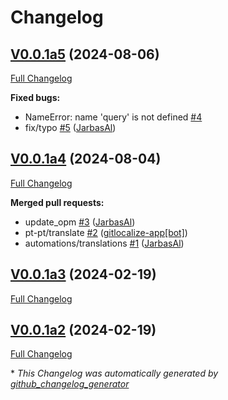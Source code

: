 # Changelog

## [V0.0.1a5](https://github.com/OpenVoiceOS/skill-ovos-wordnet/tree/V0.0.1a5) (2024-08-06)

[Full Changelog](https://github.com/OpenVoiceOS/skill-ovos-wordnet/compare/V0.0.1a4...V0.0.1a5)

**Fixed bugs:**

- NameError: name 'query' is not defined [\#4](https://github.com/OpenVoiceOS/skill-ovos-wordnet/issues/4)
- fix/typo [\#5](https://github.com/OpenVoiceOS/skill-ovos-wordnet/pull/5) ([JarbasAl](https://github.com/JarbasAl))

## [V0.0.1a4](https://github.com/OpenVoiceOS/skill-ovos-wordnet/tree/V0.0.1a4) (2024-08-04)

[Full Changelog](https://github.com/OpenVoiceOS/skill-ovos-wordnet/compare/V0.0.1a3...V0.0.1a4)

**Merged pull requests:**

- update\_opm [\#3](https://github.com/OpenVoiceOS/skill-ovos-wordnet/pull/3) ([JarbasAl](https://github.com/JarbasAl))
- pt-pt/translate [\#2](https://github.com/OpenVoiceOS/skill-ovos-wordnet/pull/2) ([gitlocalize-app[bot]](https://github.com/apps/gitlocalize-app))
- automations/translations [\#1](https://github.com/OpenVoiceOS/skill-ovos-wordnet/pull/1) ([JarbasAl](https://github.com/JarbasAl))

## [V0.0.1a3](https://github.com/OpenVoiceOS/skill-ovos-wordnet/tree/V0.0.1a3) (2024-02-19)

[Full Changelog](https://github.com/OpenVoiceOS/skill-ovos-wordnet/compare/V0.0.1a2...V0.0.1a3)

## [V0.0.1a2](https://github.com/OpenVoiceOS/skill-ovos-wordnet/tree/V0.0.1a2) (2024-02-19)

[Full Changelog](https://github.com/OpenVoiceOS/skill-ovos-wordnet/compare/17f306c1a9dc5e1376e917f98d82a234dd979525...V0.0.1a2)



\* *This Changelog was automatically generated by [github_changelog_generator](https://github.com/github-changelog-generator/github-changelog-generator)*
